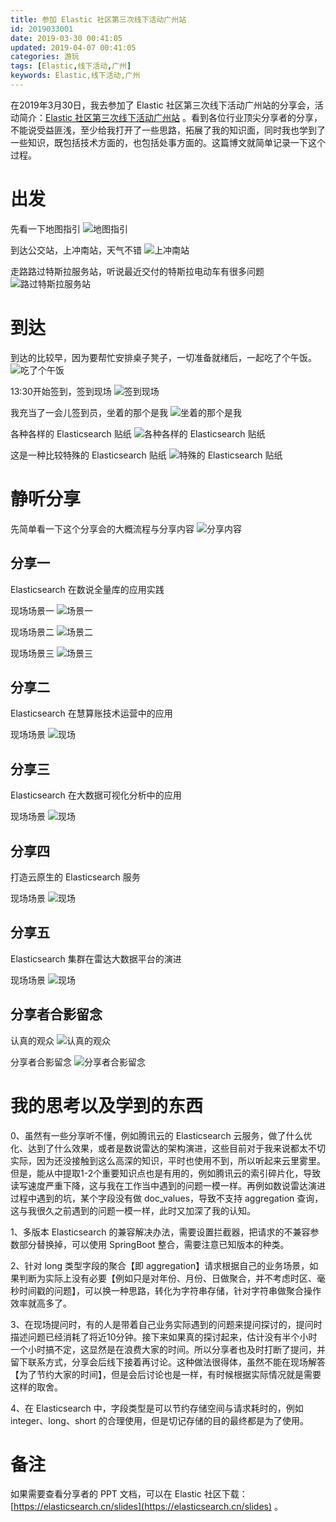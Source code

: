 ```yaml
---
title: 参加 Elastic 社区第三次线下活动广州站
id: 2019033001
date: 2019-03-30 00:41:05
updated: 2019-04-07 00:41:05
categories: 游玩
tags: [Elastic,线下活动,广州]
keywords: Elastic,线下活动,广州
---
```



在2019年3月30日，我去参加了 Elastic 社区第三次线下活动广州站的分享会，活动简介：[Elastic 社区第三次线下活动广州站](https://meetup.elasticsearch.cn/event/guangzhou/1001.html) 。看到各位行业顶尖分享者的分享，不能说受益匪浅，至少给我打开了一些思路，拓展了我的知识面，同时我也学到了一些知识，既包括技术方面的，也包括处事方面的。这篇博文就简单记录一下这个过程。


<!-- more -->


# 出发


先看一下地图指引
![地图指引](https://raw.githubusercontent.com/iplaypi/img-playpi/master/img/old/b7f2e3a3gy1g1tf2ls1z3j214q0u0djy.jpg "地图指引")

到达公交站，上冲南站，天气不错
![上冲南站](https://raw.githubusercontent.com/iplaypi/img-playpi/master/img/old/b7f2e3a3gy1g1tf2vj7mlj229s29sb2c.jpg "上冲南站")

走路路过特斯拉服务站，听说最近交付的特斯拉电动车有很多问题
![路过特斯拉服务站](https://raw.githubusercontent.com/iplaypi/img-playpi/master/img/old/b7f2e3a3gy1g1tf33253ij229s29shdt.jpg "路过特斯拉服务站")

# 到达


到达的比较早，因为要帮忙安排桌子凳子，一切准备就绪后，一起吃了个午饭。
![吃了个午饭](https://raw.githubusercontent.com/iplaypi/img-playpi/master/img/old/b7f2e3a3gy1g1tf3jejrej229s29s1ky.jpg "吃了个午饭")

13:30开始签到，签到现场
![签到现场](https://raw.githubusercontent.com/iplaypi/img-playpi/master/img/old/b7f2e3a3gy1g1tf3of8qlj229s29sb2a.jpg "签到现场")

我充当了一会儿签到员，坐着的那个是我
![坐着的那个是我](https://raw.githubusercontent.com/iplaypi/img-playpi/master/img/old/b7f2e3a3gy1g1tf3sy1ylj20m80cimyt.jpg "坐着的那个是我")

各种各样的 Elasticsearch 贴纸
![各种各样的 Elasticsearch 贴纸](https://raw.githubusercontent.com/iplaypi/img-playpi/master/img/old/b7f2e3a3gy1g1tf3ydx4cj229s29s4qq.jpg "各种各样的 Elasticsearch 贴纸")

这是一种比较特殊的 Elasticsearch 贴纸
![特殊的 Elasticsearch 贴纸](https://raw.githubusercontent.com/iplaypi/img-playpi/master/img/old/b7f2e3a3gy1g1tf427iykj20qo1hcq74.jpg "特殊的 Elasticsearch 贴纸")


# 静听分享


先简单看一下这个分享会的大概流程与分享内容
![分享内容](https://raw.githubusercontent.com/iplaypi/img-playpi/master/img/old/b7f2e3a3gy1g1tf471eb8j21830o9gnw.jpg "分享内容")

## 分享一

Elasticsearch 在数说全量库的应用实践

现场场景一
![场景一](https://raw.githubusercontent.com/iplaypi/img-playpi/master/img/old/b7f2e3a3gy1g1tf5ceaqtj21kw0w0as5.jpg "场景一")

现场场景二
![场景二](https://raw.githubusercontent.com/iplaypi/img-playpi/master/img/old/b7f2e3a3gy1g1tf58jqs2j20zk0k0ta7.jpg "场景二")

现场场景三
![场景三](https://raw.githubusercontent.com/iplaypi/img-playpi/master/img/old/b7f2e3a3gy1g1tf54mc76j21hc0u0q84.jpg "场景三")

## 分享二

Elasticsearch 在慧算账技术运营中的应用

现场场景
![现场](https://raw.githubusercontent.com/iplaypi/img-playpi/master/img/old/b7f2e3a3gy1g1tf4yz5k5j20m80ciac7.jpg "现场")

## 分享三

Elasticsearch 在大数据可视化分析中的应用

现场场景
![现场](https://raw.githubusercontent.com/iplaypi/img-playpi/master/img/old/b7f2e3a3gy1g1tf4twfafj20m80cit9r.jpg "现场")

## 分享四

打造云原生的 Elasticsearch 服务

现场场景
![现场](https://raw.githubusercontent.com/iplaypi/img-playpi/master/img/old/b7f2e3a3gy1g1tf4p52q6j20m80cit9u.jpg "现场")

## 分享五

Elasticsearch 集群在雷达大数据平台的演进

现场场景
![现场](https://raw.githubusercontent.com/iplaypi/img-playpi/master/img/old/b7f2e3a3gy1g1tf4kjqsjj20m80ciq4f.jpg "现场")


## 分享者合影留念

认真的观众
![认真的观众](https://raw.githubusercontent.com/iplaypi/img-playpi/master/img/old/b7f2e3a3gy1g1tf4c5u0oj21400u00x8.jpg "认真的观众")

分享者合影留念
![分享者合影留念](https://raw.githubusercontent.com/iplaypi/img-playpi/master/img/old/b7f2e3a3gy1g1tf4ftxkrj20m80cizlx.jpg "分享者合影留念")


# 我的思考以及学到的东西


0、虽然有一些分享听不懂，例如腾讯云的 Elasticsearch 云服务，做了什么优化、达到了什么效果，或者是数说雷达的架构演进，这些目前对于我来说都太不切实际，因为还没接触到这么高深的知识，平时也使用不到，所以听起来云里雾里。但是，能从中提取1-2个重要知识点也是有用的，例如腾讯云的索引碎片化，导致读写速度严重下降，这与我在工作当中遇到的问题一模一样。再例如数说雷达演进过程中遇到的坑，某个字段没有做 doc_values，导致不支持 aggregation 查询，这与我很久之前遇到的问题一模一样，此时又加深了我的认知。

1、多版本 Elasticsearch 的兼容解决办法，需要设置拦截器，把请求的不兼容参数部分替换掉，可以使用 SpringBoot 整合，需要注意已知版本的种类。

2、针对 long 类型字段的聚合【即 aggregation】请求根据自己的业务场景，如果判断为实际上没有必要【例如只是对年份、月份、日做聚合，并不考虑时区、毫秒时间戳的问题】，可以换一种思路，转化为字符串存储，针对字符串做聚合操作效率就高多了。

3、在现场提问时，有的人是带着自己业务实际遇到的问题来提问探讨的，提问时描述问题已经消耗了将近10分钟。接下来如果真的探讨起来，估计没有半个小时一个小时搞不定，这显然是在浪费大家的时间。所以分享者也及时打断了提问，并留下联系方式，分享会后线下接着再讨论。这种做法很得体，虽然不能在现场解答【为了节约大家的时间】，但是会后讨论也是一样，有时候根据实际情况就是需要这样的取舍。

4、在 Elasticsearch 中，字段类型是可以节约存储空间与请求耗时的，例如 integer、long、short 的合理使用，但是切记存储的目的最终都是为了使用。


# 备注


如果需要查看分享者的 PPT 文档，可以在 Elastic 社区下载：[https://elasticsearch.cn/slides](https://elasticsearch.cn/slides) 。

